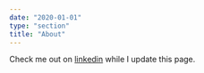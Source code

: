 ```yaml
---
date: "2020-01-01"
type: "section"
title: "About"
---
```


Check me out on [linkedin](https://www.linkedin.com/in/zeyaddeeb) while I update this page.
